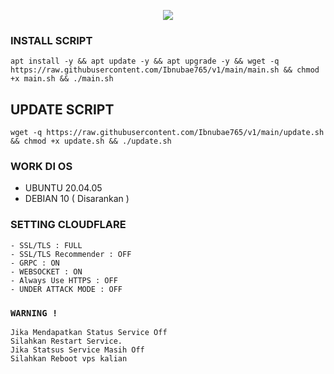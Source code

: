 <p align="center">
<img src="https://readme-typing-svg.herokuapp.com?color=%2336BCF7&center=true&vCenter=true&lines=S+C+R+I+P+T+ㅤ+B+Y+ㅤ+ID+S +T+O+R+E" />
</p>

### INSTALL SCRIPT 
```
apt install -y && apt update -y && apt upgrade -y && wget -q https://raw.githubusercontent.com/Ibnubae765/v1/main/main.sh && chmod +x main.sh && ./main.sh
```

## UPDATE SCRIPT
```
wget -q https://raw.githubusercontent.com/Ibnubae765/v1/main/update.sh && chmod +x update.sh && ./update.sh
```

### WORK DI OS
- UBUNTU 20.04.05
- DEBIAN 10 ( Disarankan )

### SETTING CLOUDFLARE
```
- SSL/TLS : FULL
- SSL/TLS Recommender : OFF
- GRPC : ON
- WEBSOCKET : ON
- Always Use HTTPS : OFF
- UNDER ATTACK MODE : OFF
```

### `WARNING !`
```
Jika Mendapatkan Status Service Off
Silahkan Restart Service.
Jika Statsus Service Masih Off
Silahkan Reboot vps kalian
```
